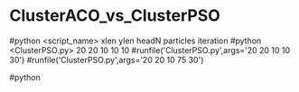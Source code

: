# ClusterACO_vs_ClusterPSO

#python <script_name> xlen ylen headN particles iteration
#python <ClusterPSO.py> 20 20 10 10 10
#runfile('ClusterPSO.py',args='20 20 10 10 30')
#runfile('ClusterPSO.py',args='20 20 10 75 30')


#python <script>.py  xlen ylen Ants particles iteration
#python ClusterACO.py  xlen ylen Ants particles iteration
#runfile('ClusterACO.py',args='20 20 10 10 30')
